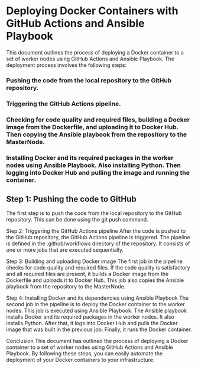 # Deploying Docker Containers with GitHub Actions and Ansible Playbook
This document outlines the process of deploying a Docker container to a set of worker nodes using GitHub Actions and Ansible Playbook. The deployment process involves the following steps:

### Pushing the code from the local repository to the GitHub repository.
### Triggering the GitHub Actions pipeline. 
### Checking for code quality and required files, building a Docker image from the Dockerfile, and uploading it to Docker Hub. Then copying the Ansible playbook from the repository to the MasterNode. 
### Installing Docker and its required packages in the worker nodes using Ansible Playbook. Also installing Python. Then logging into Docker Hub and pulling the image and running the container. 

## Step 1: Pushing the code to GitHub
The first step is to push the code from the local repository to the GitHub repository. This can be done using the git push command.

Step 2: Triggering the GitHub Actions pipeline
After the code is pushed to the GitHub repository, the GitHub Actions pipeline is triggered. The pipeline is defined in the .github/workflows directory of the repository. It consists of one or more jobs that are executed sequentially.

Step 3: Building and uploading Docker image
The first job in the pipeline checks for code quality and required files. If the code quality is satisfactory and all required files are present, it builds a Docker image from the Dockerfile and uploads it to Docker Hub. This job also copies the Ansible playbook from the repository to the MasterNode.

Step 4: Installing Docker and its dependencies using Ansible Playbook
The second job in the pipeline is to deploy the Docker container to the worker nodes. This job is executed using Ansible Playbook. The Ansible playbook installs Docker and its required packages in the worker nodes. It also installs Python. After that, it logs into Docker Hub and pulls the Docker image that was built in the previous job. Finally, it runs the Docker container.

Conclusion
This document has outlined the process of deploying a Docker container to a set of worker nodes using GitHub Actions and Ansible Playbook. By following these steps, you can easily automate the deployment of your Docker containers to your infrastructure.
